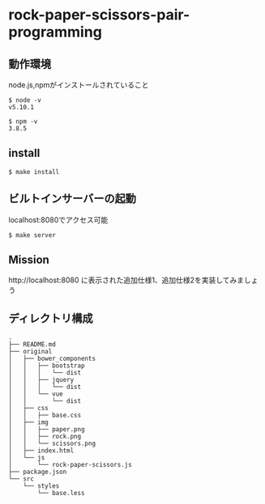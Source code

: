 # rock-paper-scissors-pair-programming

## 動作環境
node.js,npmがインストールされていること

```
$ node -v
v5.10.1

$ npm -v
3.8.5
```
## install

```
$ make install
```

## ビルトインサーバーの起動
localhost:8080でアクセス可能

```
$ make server
```

## Mission
http://localhost:8080 に表示された追加仕様1、追加仕様2を実装してみましょう

## ディレクトリ構成
```
.
├── README.md
├── original
│   ├── bower_components
│   │   ├── bootstrap
│   │   │   └── dist
│   │   ├── jquery
│   │   │   └── dist 
│   │   └── vue
│   │       └── dist
│   ├── css
│   │   ├── base.css
│   ├── img
│   │   ├── paper.png
│   │   ├── rock.png
│   │   └── scissors.png
│   ├── index.html
│   └── js
│       └── rock-paper-scissors.js
├── package.json
└── src
    └── styles
        └── base.less
```


